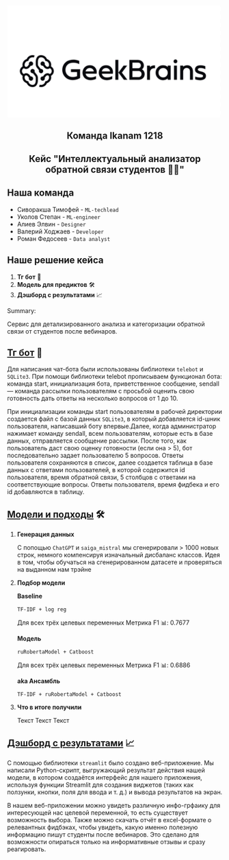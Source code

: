 <p align="center">
    <img src="./logo.jpg" alt="Логотип проекта" width="500" style="display: inline-block; vertical-align: middle; margin-right: 10px;"/>  <br/>
     <H2 align="center">Команда Ikanam 1218</H2> 
    <H2 align="center">Кейс "Интеллектуальный анализатор обратной связи студентов 🙋‍♂"</H2> 
</p>

## Наша команда 
- Сиворакша Тимофей -  `ML-techlead`
- Уколов Степан -  `ML-engineer`
- Алиев Элвин -  `Designer`
- Валерий Ходжаев -  `Developer`
- Роман Федосеев -  `Data analyst`


## Наше решение кейса


1. __Тг бот__ 💬
2. __Модель для предиктов__ 🛠️
3. __Дэшборд с результатами__ 📈

Summary:

Сервис для детализированного анализа и категоризации обратной связи от студентов после вебинаров.

## [Тг бот](./telegram_bot) 💬

Для написания чат-бота были использованы библиотеки `telebot` и `SQLite3`. При помощи библиотеки telebot прописываем функционал бота: команда start, инициализация бота, приветственное сообщение, sendall — команда рассылки пользователям с просьбой оценить свою готовность дать ответы на несколько вопросов от 1 до 10.

При инициализации команды start пользователям в рабочей директории создается файл с базой данных `SQLite3`, в который добавляется id-шник пользователя, написавший боту впервые.Далее, когда администратор нажимает команду sendall, всем пользователям, которые есть в базе данных, отправляется сообщение рассылки.
После того, как пользователь даст свою оценку готовности (если она > 5), бот последовательно задает пользователю 5 вопросов. Ответы пользователя сохраняются в список, далее создается таблица в базе данных с ответами пользователей, в которой содержится id пользователя, время обратной связи, 5 столбцов с ответами на соответствующие вопросы. Ответы пользователя, время фидбека и его id добавляются в таблицу.

## [Модели и подходы](./models) 🛠️

1. __Генерация данных__
   
    С попощью `ChatGPT` и `saiga_mistral` мы сгенерировали > 1000 новых строк, немного компенсируя изначальный дисбаланс классов. Идея в том, чтобы обучаться на сгенерированном датасете и проверяться на выданном нам трэйне
   
2. __Подбор модели__

   __Baseline__
   ```
   TF-IDF + log reg 
   ```
   Для всех трёх целевых переменных
   Метрика F1 📊: 0.7677

   __Модель__
   ```
   ruRobertaModel + Catboost
   ```
   Для всех трёх целевых переменных
   Метрика F1 📊: 0.6886

   __aka Ансамбль__
   ```
   TF-IDF + ruRobertaModel + Catboost
   ```

   

 
5. __Что в итоге получили__

   Текст Текст Текст

## [Дэшборд с результатами](./web-service) 📈

С помощью библиотеки `streamlit` было создано веб-приложение. Мы написали Python-скрипт, выгружающий результат действия нашей модели, в котором создаётся интерфейс для нашего приложения, используя функции Streamlit для создания виджетов (таких как ползунки, кнопки, поля для ввода и т. д.) и вывода результатов на экран.

В нашем веб-приложении можно увидеть различную инфо-грфаику для интересующей нас целевой переменной, то есть существует возможность выбора. Также можно скачать отчёт в excel-формате о релевантных фидбэках, чтобы увидеть, какую именно полезную информацию пишут студенты после вебинаров. Это сделано для возможности опираться только на информативные отзывы и сразу реагировать.
